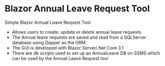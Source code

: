 # Blazor Annual Leave Request Tool
Simple Blazor Annual Leave Request Tool

* Allows users to create, update or delete annual leave requests.  
* The Annual leave requests are saved and read from a SQLServer database using Dapper as the ORM.  
* The GUI is developed with Blazor Server/.Net Core 3.1
* There are db scripts used to set up an AnnualLeave DB on SSMS which can be used by the Annual Leave Request tool
